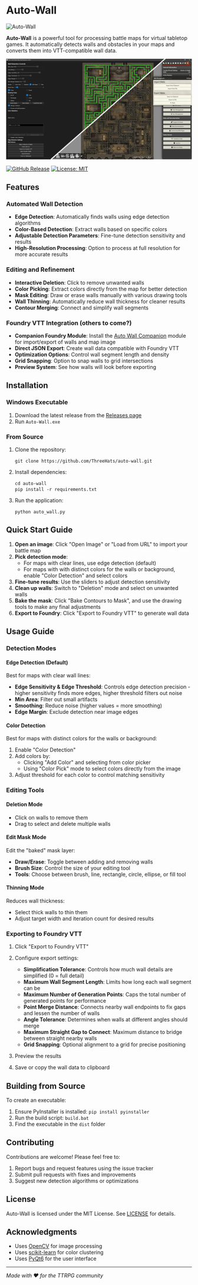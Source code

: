 # Auto-Wall

![Auto-Wall](resources/icon.ico)

**Auto-Wall** is a powerful tool for processing battle maps for virtual tabletop games. It automatically detects walls and obstacles in your maps and converts them into VTT-compatible wall data.

![Preview](resources/auto-wall-preview.png)

[![GitHub Release](https://img.shields.io/github/v/release/ThreeHats/auto-wall?style=flat&label=Latest)](https://github.com/ThreeHats/auto-wall/releases)
[![License: MIT](https://img.shields.io/badge/License-MIT-yellow.svg)](https://opensource.org/licenses/MIT)

## Features

### Automated Wall Detection
- **Edge Detection**: Automatically finds walls using edge detection algorithms
- **Color-Based Detection**: Extract walls based on specific colors
- **Adjustable Detection Parameters**: Fine-tune detection sensitivity and results
- **High-Resolution Processing**: Option to process at full resolution for more accurate results

### Editing and Refinement
- **Interactive Deletion**: Click to remove unwanted walls
- **Color Picking**: Extract colors directly from the map for better detection
- **Mask Editing**: Draw or erase walls manually with various drawing tools
- **Wall Thinning**: Automatically reduce wall thickness for cleaner results
- **Contour Merging**: Connect and simplify wall segments

### Foundry VTT Integration (others to come?)
- **Companion Foundry Module**: Install the [Auto Wall Companion](https://github.com/ThreeHats/auto-wall-companion) module for import/export of walls and map image
- **Direct JSON Export**: Create wall data compatible with Foundry VTT
- **Optimization Options**: Control wall segment length and density
- **Grid Snapping**: Option to snap walls to grid intersections
- **Preview System**: See how walls will look before exporting

## Installation

### Windows Executable
1. Download the latest release from the [Releases page](https://github.com/ThreeHats/auto-wall/releases)
2. Run `Auto-Wall.exe`

### From Source
1. Clone the repository:
   ```
   git clone https://github.com/ThreeHats/auto-wall.git
   ```

2. Install dependencies:
   ```
   cd auto-wall
   pip install -r requirements.txt
   ```

3. Run the application:
   ```
   python auto_wall.py
   ```

## Quick Start Guide

1. **Open an image**: Click "Open Image" or "Load from URL" to import your battle map
2. **Pick detection mode**:
   - For maps with clear lines, use edge detection (default)
   - For maps with with distinct colors for the walls or background, enable "Color Detection" and select colors
3. **Fine-tune results**: Use the sliders to adjust detection sensitivity
4. **Clean up walls**: Switch to "Deletion" mode and select on unwanted walls
5. **Bake the mask**: Click "Bake Contours to Mask", and use the drawing tools to make any final adjustments
6. **Export to Foundry**: Click "Export to Foundry VTT" to generate wall data

## Usage Guide

### Detection Modes

#### Edge Detection (Default)
Best for maps with clear wall lines:
- **Edge Sensitivity & Edge Threshold**: Controls edge detection precision - higher sensitivity finds more edges, higher threshold filters out noise
- **Min Area**: Filter out small artifacts
- **Smoothing**: Reduce noise (higher values = more smoothing)
- **Edge Margin**: Exclude detection near image edges

#### Color Detection
Best for maps with distinct colors for the walls or background:
1. Enable "Color Detection"
2. Add colors by:
   - Clicking "Add Color" and selecting from color picker
   - Using "Color Pick" mode to select colors directly from the image
3. Adjust threshold for each color to control matching sensitivity

### Editing Tools

#### Deletion Mode
- Click on walls to remove them
- Drag to select and delete multiple walls

#### Edit Mask Mode
Edit the "baked" mask layer:
- **Draw/Erase**: Toggle between adding and removing walls
- **Brush Size**: Control the size of your editing tool
- **Tools**: Choose between brush, line, rectangle, circle, ellipse, or fill tool

#### Thinning Mode
Reduces wall thickness:
- Select thick walls to thin them
- Adjust target width and iteration count for desired results

### Exporting to Foundry VTT

1. Click "Export to Foundry VTT"
2. Configure export settings:
   - **Simplification Tolerance**: Controls how much wall details are simplified (0 = full detail)
   - **Maximum Wall Segment Length**: Limits how long each wall segment can be
   - **Maximum Number of Generation Points**: Caps the total number of generated points for performance
   - **Point Merge Distance**: Connects nearby wall endpoints to fix gaps and lessen the number of walls
   - **Angle Tolerance**: Determines when walls at different angles should merge
   - **Maximum Straight Gap to Connect**: Maximum distance to bridge between straight nearby walls
   - **Grid Snapping**: Optional alignment to a grid for precise positioning

3. Preview the results
4. Save or copy the wall data to clipboard

## Building from Source

To create an executable:

1. Ensure PyInstaller is installed: `pip install pyinstaller`
2. Run the build script: `build.bat`
3. Find the executable in the `dist` folder

## Contributing

Contributions are welcome! Please feel free to:

1. Report bugs and request features using the issue tracker
2. Submit pull requests with fixes and improvements
3. Suggest new detection algorithms or optimizations

## License

Auto-Wall is licensed under the MIT License. See [LICENSE](LICENSE) for details.

## Acknowledgments

- Uses [OpenCV](https://opencv.org/) for image processing
- Uses [scikit-learn](https://scikit-learn.org/) for color clustering
- Uses [PyQt6](https://www.riverbankcomputing.com/software/pyqt/) for the user interface

---

*Made with ❤️ for the TTRPG community*
